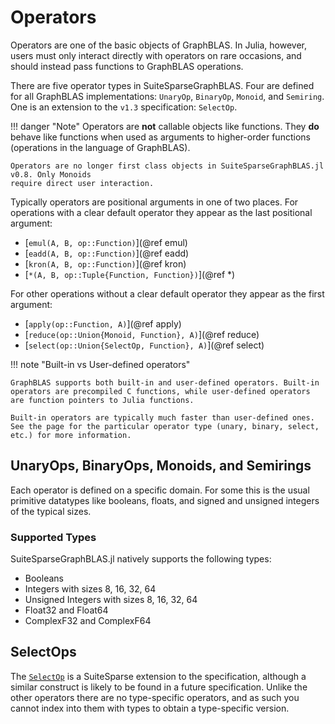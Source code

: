 # Operators

Operators are one of the basic objects of GraphBLAS. In Julia, however, users must only interact directly with operators on rare occasions, and should instead pass functions to GraphBLAS operations.

There are five operator types in SuiteSparseGraphBLAS. Four are defined for all GraphBLAS implementations: `UnaryOp`, `BinaryOp`, `Monoid`, and `Semiring`. 
One is an extension to the `v1.3` specification: `SelectOp`.

!!! danger "Note"
    Operators are **not** callable objects like functions. They **do** behave like functions when used as arguments to higher-order functions (operations in the language of GraphBLAS).

    Operators are no longer first class objects in SuiteSparseGraphBLAS.jl v0.8. Only Monoids
    require direct user interaction.

Typically operators are positional arguments in one of two places.
For operations with a clear default operator they appear as the last positional argument:

- [`emul(A, B, op::Function)`](@ref emul)
- [`eadd(A, B, op::Function)`](@ref eadd)
- [`kron(A, B, op::Function)`](@ref kron)
- [`*(A, B, op::Tuple{Function, Function})`](@ref *)

For other operations without a clear default operator they appear as the first argument:

- [`apply(op::Function, A)`](@ref apply)
- [`reduce(op::Union{Monoid, Function}, A)`](@ref reduce)
- [`select(op::Union{SelectOp, Function}, A)`](@ref select)

!!! note "Built-in vs User-defined operators"

    GraphBLAS supports both built-in and user-defined operators. Built-in operators are precompiled C functions, while user-defined operators are function pointers to Julia functions. 

    Built-in operators are typically much faster than user-defined ones. See the page for the particular operator type (unary, binary, select, etc.) for more information.


## UnaryOps, BinaryOps, Monoids, and Semirings

Each operator is defined on a specific domain. For some this is the usual primitive datatypes like booleans, floats, and signed and unsigned integers of the typical sizes.

### Supported Types

SuiteSparseGraphBLAS.jl natively supports the following types:

- Booleans
- Integers with sizes 8, 16, 32, 64
- Unsigned Integers with sizes 8, 16, 32, 64
- Float32 and Float64
- ComplexF32 and ComplexF64

## SelectOps

The [`SelectOp`](@ref) is a SuiteSparse extension to the specification, although a similar construct is likely to be found in a future specification.
Unlike the other operators there are no type-specific operators, and as such you cannot index into them with types to obtain a type-specific version.
